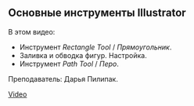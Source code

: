 ## Основные инструменты Illustrator

В этом видео:

*   Инструмент *Rectangle Tool* / *Прямоугольник*.
*   Заливка и обводка фигур. Настройка.
*   Инструмент *Path Tool* / *Перо*.

Преподаватель: Дарья Пилипак.

[Video](https://player.softculture.cc/embed/MIL/MIL_10.22.02_L1-4_Main_Tools)